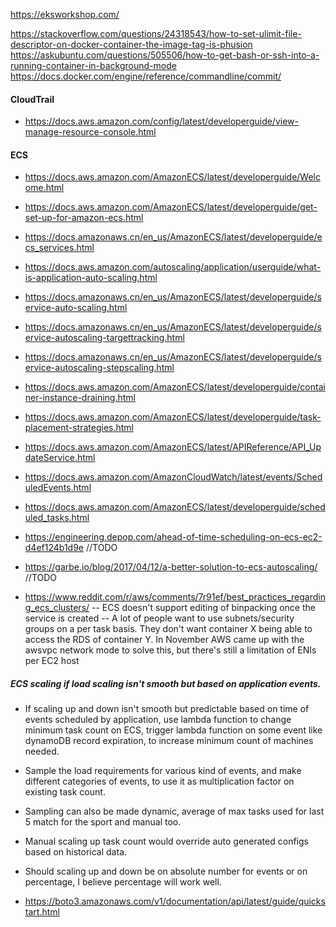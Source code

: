 https://eksworkshop.com/

https://stackoverflow.com/questions/24318543/how-to-set-ulimit-file-descriptor-on-docker-container-the-image-tag-is-phusion
https://askubuntu.com/questions/505506/how-to-get-bash-or-ssh-into-a-running-container-in-background-mode
https://docs.docker.com/engine/reference/commandline/commit/

#### CloudTrail

- https://docs.aws.amazon.com/config/latest/developerguide/view-manage-resource-console.html

#### ECS

- https://docs.aws.amazon.com/AmazonECS/latest/developerguide/Welcome.html
- https://docs.aws.amazon.com/AmazonECS/latest/developerguide/get-set-up-for-amazon-ecs.html
- https://docs.amazonaws.cn/en_us/AmazonECS/latest/developerguide/ecs_services.html

- https://docs.aws.amazon.com/autoscaling/application/userguide/what-is-application-auto-scaling.html
- https://docs.amazonaws.cn/en_us/AmazonECS/latest/developerguide/service-auto-scaling.html
- https://docs.amazonaws.cn/en_us/AmazonECS/latest/developerguide/service-autoscaling-targettracking.html
- https://docs.amazonaws.cn/en_us/AmazonECS/latest/developerguide/service-autoscaling-stepscaling.html

- https://docs.aws.amazon.com/AmazonECS/latest/developerguide/container-instance-draining.html 
- https://docs.aws.amazon.com/AmazonECS/latest/developerguide/task-placement-strategies.html
- https://docs.aws.amazon.com/AmazonECS/latest/APIReference/API_UpdateService.html

- https://docs.aws.amazon.com/AmazonCloudWatch/latest/events/ScheduledEvents.html
- https://docs.aws.amazon.com/AmazonECS/latest/developerguide/scheduled_tasks.html

- https://engineering.depop.com/ahead-of-time-scheduling-on-ecs-ec2-d4ef124b1d9e //TODO
- https://garbe.io/blog/2017/04/12/a-better-solution-to-ecs-autoscaling/ //TODO

- https://www.reddit.com/r/aws/comments/7r91ef/best_practices_regarding_ecs_clusters/
 -- ECS doesn't support editing of binpacking once the service is created
 -- A lot of people want to use subnets/security groups on a per task basis. They don't want container X being able to access the RDS of container Y. In November AWS came up with the awsvpc network mode to solve this, but there's still a limitation of ENIs per EC2 host
 
 
##### ECS scaling if load scaling isn't smooth but based on application events.
 
- If scaling up and down isn't smooth but predictable based on time of events scheduled by application, 
use lambda function to change minimum task count on ECS, trigger lambda function 
on some event like dynamoDB record expiration, to increase minimum count of machines needed. 

- Sample the load requirements for various kind of events, and make different categories of 
events, to use it as multiplication factor on existing task count.

- Sampling can also be made dynamic, average of max tasks used for last 5 match for the sport and manual too.
 
- Manual scaling up task count would override auto generated configs based on historical data.

- Should scaling up and down be on absolute number for events or on percentage, I believe percentage will work well.

- https://boto3.amazonaws.com/v1/documentation/api/latest/guide/quickstart.html



